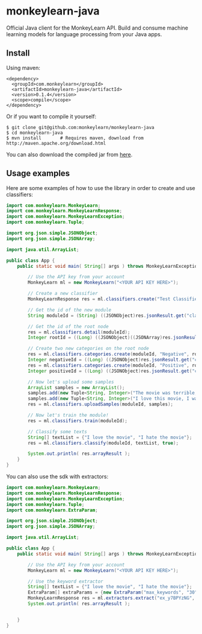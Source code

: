 # monkeylearn-java
Official Java client for the MonkeyLearn API. Build and consume machine learning models for language processing from your Java apps.

Install
-------

Using maven:

    <dependency>
      <groupId>com.monkeylearn</groupId>
      <artifactId>monkeylearn-java</artifactId>
      <version>0.1.4</version>
      <scope>compile</scope>
    </dependency>

Or if you want to compile it yourself:

    $ git clone git@github.com:monkeylearn/monkeylearn-java
    $ cd monkeylearn-java
    $ mvn install       # Requires maven, download from http://maven.apache.org/download.html

You can also download the compiled jar from [here](https://oss.sonatype.org/service/local/repositories/releases/content/com/monkeylearn/monkeylearn-java/0.1.4/monkeylearn-java-0.1.4-jar-with-dependencies.jar).


Usage examples
--------------

Here are some examples of how to use the library in order to create and use classifiers:
```java
import com.monkeylearn.MonkeyLearn;
import com.monkeylearn.MonkeyLearnResponse;
import com.monkeylearn.MonkeyLearnException;
import com.monkeylearn.Tuple;

import org.json.simple.JSONObject;
import org.json.simple.JSONArray;

import java.util.ArrayList;

public class App {
    public static void main( String[] args ) throws MonkeyLearnException {

        // Use the API key from your account
        MonkeyLearn ml = new MonkeyLearn("<YOUR API KEY HERE>");

        // Create a new classifier
        MonkeyLearnResponse res = ml.classifiers.create("Test Classifier", "Some description");

        // Get the id of the new module
        String moduleId = (String) ((JSONObject)res.jsonResult.get("classifier")).get("hashed_id");

        // Get the id of the root node
        res = ml.classifiers.detail(moduleId);
        Integer rootId = ((Long) ((JSONObject)((JSONArray)res.jsonResult.get("sandbox_categories")).get(0)).get("id")).intValue();

        // Create two new categories on the root node
        res = ml.classifiers.categories.create(moduleId, "Negative", rootId);
        Integer negativeId = ((Long) ((JSONObject)res.jsonResult.get("category")).get("id")).intValue();
        res = ml.classifiers.categories.create(moduleId, "Positive", rootId);
        Integer positiveId = ((Long) ((JSONObject)res.jsonResult.get("category")).get("id")).intValue();

        // Now let's upload some samples
        ArrayList samples = new ArrayList();
        samples.add(new Tuple<String, Integer>("The movie was terrible, I hated it.", negativeId));
        samples.add(new Tuple<String, Integer>("I love this movie, I want to watch it again!", positiveId));
        res = ml.classifiers.uploadSamples(moduleId, samples);

        // Now let's train the module!
        res = ml.classifiers.train(moduleId);

        // Classify some texts
        String[] textList = {"I love the movie", "I hate the movie"};
        res = ml.classifiers.classify(moduleId, textList, true);

        System.out.println( res.arrayResult );
    }
}

```

You can also use the sdk with extractors:

```java
import com.monkeylearn.MonkeyLearn;
import com.monkeylearn.MonkeyLearnResponse;
import com.monkeylearn.MonkeyLearnException;
import com.monkeylearn.Tuple;
import com.monkeylearn.ExtraParam;

import org.json.simple.JSONObject;
import org.json.simple.JSONArray;

import java.util.ArrayList;

public class App {
    public static void main( String[] args ) throws MonkeyLearnException {

        // Use the API key from your account
        MonkeyLearn ml = new MonkeyLearn("<YOUR API KEY HERE>");

        // Use the keyword extractor
        String[] textList = {"I love the movie", "I hate the movie"};
        ExtraParam[] extraParams = {new ExtraParam("max_keywords", "30")};
        MonkeyLearnResponse res = ml.extractors.extract("ex_y7BPYzNG", textList, extraParams);
        System.out.println( res.arrayResult );


    }
}

```
